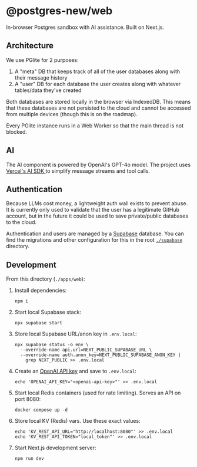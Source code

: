 # @postgres-new/web

In-browser Postgres sandbox with AI assistance. Built on Next.js.

## Architecture

We use PGlite for 2 purposes:

1. A "meta" DB that keeps track of all of the user databases along with their message history
2. A "user" DB for each database the user creates along with whatever tables/data they've created

Both databases are stored locally in the browser via IndexedDB. This means that these databases are not persisted to the cloud and cannot be accessed from multiple devices (though this is on the roadmap).

Every PGlite instance runs in a Web Worker so that the main thread is not blocked.

## AI

The AI component is powered by OpenAI's GPT-4o model. The project uses [Vercel's AI SDK ](https://sdk.vercel.ai/docs/introduction) to simplify message streams and tool calls.

## Authentication

Because LLMs cost money, a lightweight auth wall exists to prevent abuse. It is currently only used to validate that the user has a legitimate GitHub account, but in the future it could be used to save private/public databases to the cloud.

Authentication and users are managed by a [Supabase](https://supabase.com/) database. You can find the migrations and other configuration for this in the root [`./supabase`](../../supabase/) directory.

## Development

From this directory (`./apps/web`):

1. Install dependencies:
   ```shell
   npm i
   ```
2. Start local Supabase stack:
   ```shell
   npx supabase start
   ```
3. Store local Supabase URL/anon key in `.env.local`:
   ```shell
   npx supabase status -o env \
     --override-name api.url=NEXT_PUBLIC_SUPABASE_URL \
     --override-name auth.anon_key=NEXT_PUBLIC_SUPABASE_ANON_KEY |
       grep NEXT_PUBLIC >> .env.local
   ```
4. Create an [OpenAI API key](https://platform.openai.com/api-keys) and save to `.env.local`:
   ```shell
   echo 'OPENAI_API_KEY="<openai-api-key>"' >> .env.local
   ```
5. Start local Redis containers (used for rate limiting). Serves an API on port 8080:
   ```shell
   docker compose up -d
   ```
6. Store local KV (Redis) vars. Use these exact values:
   ```shell
   echo 'KV_REST_API_URL="http://localhost:8080"' >> .env.local
   echo 'KV_REST_API_TOKEN="local_token"' >> .env.local
   ```
7. Start Next.js development server:
   ```shell
   npm run dev
   ```
